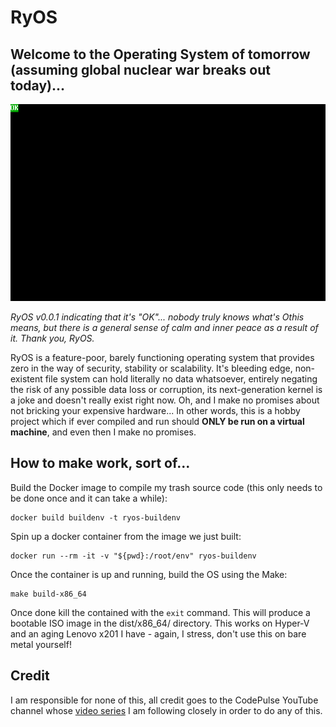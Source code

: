 # RyOS

## Welcome to the Operating System of tomorrow (assuming global nuclear war breaks out today)...

![](OK.png)

*RyOS v0.0.1 indicating that it's "OK"... nobody truly knows what's Othis means, but there is a general sense of calm and inner peace as a result of it. Thank you, RyOS.*

RyOS is a feature-poor, barely functioning operating system that provides zero in the way of security, stability or scalability. It's bleeding edge, non-existent file system can hold literally no data whatsoever, entirely negating the risk of any possible data loss or corruption, its next-generation kernel is a joke and doesn't really exist right now. Oh, and I make no promises about not bricking your expensive hardware... In other words, this is a hobby project which if ever compiled and run should **ONLY be run on a virtual machine**, and even then I make no promises.

## How to make work, sort of...

Build the Docker image to compile my trash source code (this only needs to be done once and it can take a while):

```
docker build buildenv -t ryos-buildenv
```

Spin up a docker container from the image we just built:

```
docker run --rm -it -v "${pwd}:/root/env" ryos-buildenv
```

Once the container is up and running, build the OS using the Make:

```
make build-x86_64
```

Once done kill the contained with the ```exit``` command. This will produce a bootable ISO image in the dist/x86_64/ directory. This works on Hyper-V and an aging Lenovo x201 I have - again, I stress, don't use this on bare metal yourself!

## Credit

I am responsible for none of this, all credit goes to the CodePulse YouTube channel whose [video series](https://www.youtube.com/playlist?list=PLZQftyCk7_SeZRitx5MjBKzTtvk0pHMtp) I am following closely in order to do any of this.
